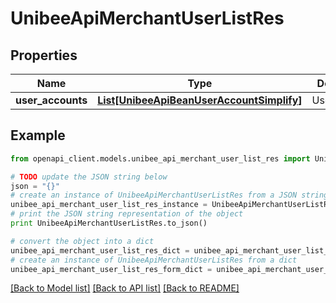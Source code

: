 # UnibeeApiMerchantUserListRes


## Properties

Name | Type | Description | Notes
------------ | ------------- | ------------- | -------------
**user_accounts** | [**List[UnibeeApiBeanUserAccountSimplify]**](UnibeeApiBeanUserAccountSimplify.md) | UserAccounts | [optional] 

## Example

```python
from openapi_client.models.unibee_api_merchant_user_list_res import UnibeeApiMerchantUserListRes

# TODO update the JSON string below
json = "{}"
# create an instance of UnibeeApiMerchantUserListRes from a JSON string
unibee_api_merchant_user_list_res_instance = UnibeeApiMerchantUserListRes.from_json(json)
# print the JSON string representation of the object
print UnibeeApiMerchantUserListRes.to_json()

# convert the object into a dict
unibee_api_merchant_user_list_res_dict = unibee_api_merchant_user_list_res_instance.to_dict()
# create an instance of UnibeeApiMerchantUserListRes from a dict
unibee_api_merchant_user_list_res_form_dict = unibee_api_merchant_user_list_res.from_dict(unibee_api_merchant_user_list_res_dict)
```
[[Back to Model list]](../README.md#documentation-for-models) [[Back to API list]](../README.md#documentation-for-api-endpoints) [[Back to README]](../README.md)


